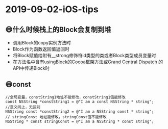# 2019-09-02-iOS-tips

## :smile:什么时候栈上的Block会复制到堆
- 调用Block的copy实例方法时
- Block作为函数返回值返回时
- 将Block赋值给附有__strong修饰符id类型的类或者Block类型成员变量时
- 在方法名中含有usingBlock的Cocoa框架方法或Grand Central Dispatch 的API中传递Block时

## :smile:const
```
//全局变量，constString1地址不能修改，constString1值能修改
const NSString *constString1 = @"I am a const NSString * string";
//意义同上，无区别
NSString const *constString2 = @"I am a NSString const * string";
// stringConst 地址能修改，stringConst值不能修改
NSString * const stringConst = @"I am a NSString * const string";
```